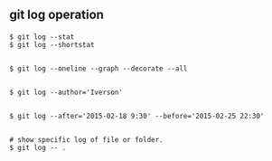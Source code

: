 git log operation
---------------------------------------
####

    $ git log --stat
    $ git log --shortstat


    $ git log --oneline --graph --decorate --all


    $ git log --author='Iverson'


    $ git log --after='2015-02-18 9:30' --before='2015-02-25 22:30'


    # show specific log of file or folder.
    $ git log -- .


